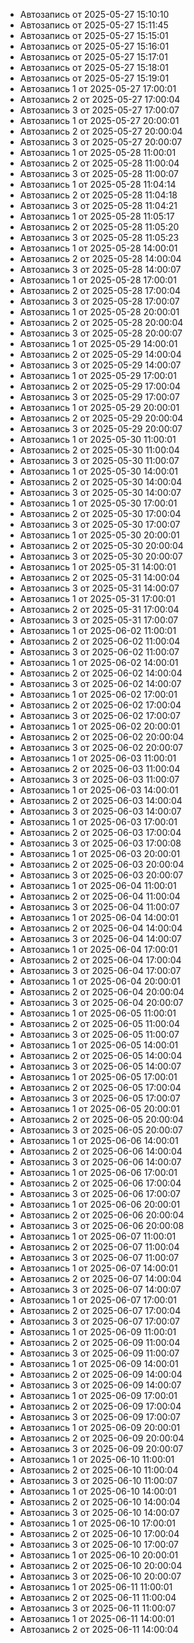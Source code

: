 - Автозапись от 2025-05-27 15:10:10
- Автозапись от 2025-05-27 15:11:45
- Автозапись от 2025-05-27 15:15:01
- Автозапись от 2025-05-27 15:16:01
- Автозапись от 2025-05-27 15:17:01
- Автозапись от 2025-05-27 15:18:01
- Автозапись от 2025-05-27 15:19:01
- Автозапись 1 от 2025-05-27 17:00:01
- Автозапись 2 от 2025-05-27 17:00:04
- Автозапись 3 от 2025-05-27 17:00:07
- Автозапись 1 от 2025-05-27 20:00:01
- Автозапись 2 от 2025-05-27 20:00:04
- Автозапись 3 от 2025-05-27 20:00:07
- Автозапись 1 от 2025-05-28 11:00:01
- Автозапись 2 от 2025-05-28 11:00:04
- Автозапись 3 от 2025-05-28 11:00:07
- Автозапись 1 от 2025-05-28 11:04:14
- Автозапись 2 от 2025-05-28 11:04:18
- Автозапись 3 от 2025-05-28 11:04:21
- Автозапись 1 от 2025-05-28 11:05:17
- Автозапись 2 от 2025-05-28 11:05:20
- Автозапись 3 от 2025-05-28 11:05:23
- Автозапись 1 от 2025-05-28 14:00:01
- Автозапись 2 от 2025-05-28 14:00:04
- Автозапись 3 от 2025-05-28 14:00:07
- Автозапись 1 от 2025-05-28 17:00:01
- Автозапись 2 от 2025-05-28 17:00:04
- Автозапись 3 от 2025-05-28 17:00:07
- Автозапись 1 от 2025-05-28 20:00:01
- Автозапись 2 от 2025-05-28 20:00:04
- Автозапись 3 от 2025-05-28 20:00:07
- Автозапись 1 от 2025-05-29 14:00:01
- Автозапись 2 от 2025-05-29 14:00:04
- Автозапись 3 от 2025-05-29 14:00:07
- Автозапись 1 от 2025-05-29 17:00:01
- Автозапись 2 от 2025-05-29 17:00:04
- Автозапись 3 от 2025-05-29 17:00:07
- Автозапись 1 от 2025-05-29 20:00:01
- Автозапись 2 от 2025-05-29 20:00:04
- Автозапись 3 от 2025-05-29 20:00:07
- Автозапись 1 от 2025-05-30 11:00:01
- Автозапись 2 от 2025-05-30 11:00:04
- Автозапись 3 от 2025-05-30 11:00:07
- Автозапись 1 от 2025-05-30 14:00:01
- Автозапись 2 от 2025-05-30 14:00:04
- Автозапись 3 от 2025-05-30 14:00:07
- Автозапись 1 от 2025-05-30 17:00:01
- Автозапись 2 от 2025-05-30 17:00:04
- Автозапись 3 от 2025-05-30 17:00:07
- Автозапись 1 от 2025-05-30 20:00:01
- Автозапись 2 от 2025-05-30 20:00:04
- Автозапись 3 от 2025-05-30 20:00:07
- Автозапись 1 от 2025-05-31 14:00:01
- Автозапись 2 от 2025-05-31 14:00:04
- Автозапись 3 от 2025-05-31 14:00:07
- Автозапись 1 от 2025-05-31 17:00:01
- Автозапись 2 от 2025-05-31 17:00:04
- Автозапись 3 от 2025-05-31 17:00:07
- Автозапись 1 от 2025-06-02 11:00:01
- Автозапись 2 от 2025-06-02 11:00:04
- Автозапись 3 от 2025-06-02 11:00:07
- Автозапись 1 от 2025-06-02 14:00:01
- Автозапись 2 от 2025-06-02 14:00:04
- Автозапись 3 от 2025-06-02 14:00:07
- Автозапись 1 от 2025-06-02 17:00:01
- Автозапись 2 от 2025-06-02 17:00:04
- Автозапись 3 от 2025-06-02 17:00:07
- Автозапись 1 от 2025-06-02 20:00:01
- Автозапись 2 от 2025-06-02 20:00:04
- Автозапись 3 от 2025-06-02 20:00:07
- Автозапись 1 от 2025-06-03 11:00:01
- Автозапись 2 от 2025-06-03 11:00:04
- Автозапись 3 от 2025-06-03 11:00:07
- Автозапись 1 от 2025-06-03 14:00:01
- Автозапись 2 от 2025-06-03 14:00:04
- Автозапись 3 от 2025-06-03 14:00:07
- Автозапись 1 от 2025-06-03 17:00:01
- Автозапись 2 от 2025-06-03 17:00:04
- Автозапись 3 от 2025-06-03 17:00:08
- Автозапись 1 от 2025-06-03 20:00:01
- Автозапись 2 от 2025-06-03 20:00:04
- Автозапись 3 от 2025-06-03 20:00:07
- Автозапись 1 от 2025-06-04 11:00:01
- Автозапись 2 от 2025-06-04 11:00:04
- Автозапись 3 от 2025-06-04 11:00:07
- Автозапись 1 от 2025-06-04 14:00:01
- Автозапись 2 от 2025-06-04 14:00:04
- Автозапись 3 от 2025-06-04 14:00:07
- Автозапись 1 от 2025-06-04 17:00:01
- Автозапись 2 от 2025-06-04 17:00:04
- Автозапись 3 от 2025-06-04 17:00:07
- Автозапись 1 от 2025-06-04 20:00:01
- Автозапись 2 от 2025-06-04 20:00:04
- Автозапись 3 от 2025-06-04 20:00:07
- Автозапись 1 от 2025-06-05 11:00:01
- Автозапись 2 от 2025-06-05 11:00:04
- Автозапись 3 от 2025-06-05 11:00:07
- Автозапись 1 от 2025-06-05 14:00:01
- Автозапись 2 от 2025-06-05 14:00:04
- Автозапись 3 от 2025-06-05 14:00:07
- Автозапись 1 от 2025-06-05 17:00:01
- Автозапись 2 от 2025-06-05 17:00:04
- Автозапись 3 от 2025-06-05 17:00:07
- Автозапись 1 от 2025-06-05 20:00:01
- Автозапись 2 от 2025-06-05 20:00:04
- Автозапись 3 от 2025-06-05 20:00:07
- Автозапись 1 от 2025-06-06 14:00:01
- Автозапись 2 от 2025-06-06 14:00:04
- Автозапись 3 от 2025-06-06 14:00:07
- Автозапись 1 от 2025-06-06 17:00:01
- Автозапись 2 от 2025-06-06 17:00:04
- Автозапись 3 от 2025-06-06 17:00:07
- Автозапись 1 от 2025-06-06 20:00:01
- Автозапись 2 от 2025-06-06 20:00:04
- Автозапись 3 от 2025-06-06 20:00:08
- Автозапись 1 от 2025-06-07 11:00:01
- Автозапись 2 от 2025-06-07 11:00:04
- Автозапись 3 от 2025-06-07 11:00:07
- Автозапись 1 от 2025-06-07 14:00:01
- Автозапись 2 от 2025-06-07 14:00:04
- Автозапись 3 от 2025-06-07 14:00:07
- Автозапись 1 от 2025-06-07 17:00:01
- Автозапись 2 от 2025-06-07 17:00:04
- Автозапись 3 от 2025-06-07 17:00:07
- Автозапись 1 от 2025-06-09 11:00:01
- Автозапись 2 от 2025-06-09 11:00:04
- Автозапись 3 от 2025-06-09 11:00:07
- Автозапись 1 от 2025-06-09 14:00:01
- Автозапись 2 от 2025-06-09 14:00:04
- Автозапись 3 от 2025-06-09 14:00:07
- Автозапись 1 от 2025-06-09 17:00:01
- Автозапись 2 от 2025-06-09 17:00:04
- Автозапись 3 от 2025-06-09 17:00:07
- Автозапись 1 от 2025-06-09 20:00:01
- Автозапись 2 от 2025-06-09 20:00:04
- Автозапись 3 от 2025-06-09 20:00:07
- Автозапись 1 от 2025-06-10 11:00:01
- Автозапись 2 от 2025-06-10 11:00:04
- Автозапись 3 от 2025-06-10 11:00:07
- Автозапись 1 от 2025-06-10 14:00:01
- Автозапись 2 от 2025-06-10 14:00:04
- Автозапись 3 от 2025-06-10 14:00:07
- Автозапись 1 от 2025-06-10 17:00:01
- Автозапись 2 от 2025-06-10 17:00:04
- Автозапись 3 от 2025-06-10 17:00:07
- Автозапись 1 от 2025-06-10 20:00:01
- Автозапись 2 от 2025-06-10 20:00:04
- Автозапись 3 от 2025-06-10 20:00:07
- Автозапись 1 от 2025-06-11 11:00:01
- Автозапись 2 от 2025-06-11 11:00:04
- Автозапись 3 от 2025-06-11 11:00:07
- Автозапись 1 от 2025-06-11 14:00:01
- Автозапись 2 от 2025-06-11 14:00:04

